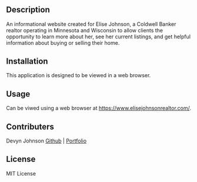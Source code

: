 # <Real-Estate-Website>

## Description

An informational website created for Elise Johnson, a Coldwell Banker realtor operating in Minnesota and Wisconsin to allow clients the opportunity to learn more about her, see her current listings, and get helpful information about buying or selling their home.

## Installation

This application is designed to be viewed in a web browser.

## Usage

Can be viwed using a web browser at <a href="https://www.elisejohnsonrealtor.com/">https://www.elisejohnsonrealtor.com/</a>.

## Contributers
<p>Devyn Johnson <a href="https://github.com/DevynJohnson">Github</a> | <a href="www.linkedin.com/in/devyn-johnson-a5259213b>LinkedIn</a> | <a href="https://devynjohnson.github.io/online-portfolio/">Portfolio</a></p>

## License

MIT License

